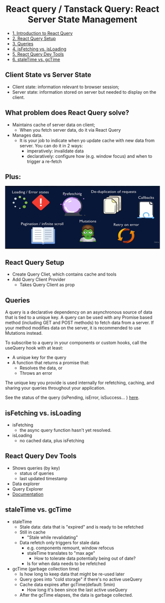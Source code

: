 <div align="center">

# React query / Tanstack Query: React Server State Management
</div>

- [1. Introduction to React Query](#client-state-vs-server-state)
- [2. React Query Setup](#react-query-setup)
- [3. Queries](#queries)
- [4. isFetching vs. isLoading](#isfetching-vs-isloading)
- [5. React Query Dev Tools](#react-query-dev-tools)
- [6. staleTime vs. gcTime]()


## Client State vs Server State
* Client state: information relevant to browser session;
* Server state: information stored on server but needed to display on the client.

## What problem does React Query solve?
* Maintains cache of server data on client; 
    * When you fetch server data, do it via React Query
* Manages data.
    * It is your job to indicate when yo update cache with new data from server. You can do it in 2 ways:
        * imperatively: invalidate data
        * declaratively: configure how (e.g. window focus) and when to trigger a re-fetch

## Plus:
![Alt text](image.png)

## React Query Setup
* Create Query Cliet, which contains cache and tools
* Add Query Client Provider
    * Takes Query Client as prop

## Queries
A query is a declarative dependency on an asynchronous source of data that is tied to a unique key. A query can be used with any Promise based method (including GET and POST methods) to fetch data from a server. If your method modifies data on the server, it is recommended to use Mutations instead.

To subscribe to a query in your components or custom hooks, call the useQuery hook with at least:

* A unique key for the query
* A function that returns a promise that:
    * Resolves the data, or
    * Throws an error

The unique key you provide is used internally for refetching, caching, and sharing your queries throughout your application.

See the status of the query (isPending, isError, isSuccess... ) [here](https://tanstack.com/query/latest/docs/react/guides/queries).

## isFetching vs. isLoading
* isFetching
    * the async query function hasn't yet resolved.
* isLoading
    * no cached data, plus isFetching

## React Query Dev Tools
* Shows queries (by key)
    * status of queries
    * last updated timestamp
* Data explorer
* Query Explorer
* [Documentation](https://tanstack.com/query/v4/docs/react/devtools)

## staleTime vs. gcTime
* staleTime
    * Stale data: data that is "expired" and is ready to be refetched
    * Still in cache
        * "Stale while revalidating"
    * Data refetch only triggers for stale data
        * e.g. components remount, window refocus
        * staleTime translates to "max age"
            * How to tolerate data potentially being out of date?
        * Is for when data needs to be refetched
* gcTime (garbage collection time)
    * Is how long to keep data that might be re-used later
    * Query goes into "cold storage" if there's no active useQuery
    * Cache data expires after gcTime(default: 5min)
        * How long it's been since the last active useQuery
    * After the gcTime elapses, the data is garbage collected.
